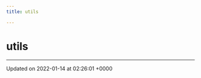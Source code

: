 ```yaml
---
title: utils

---
```


# utils








-------------------------------

Updated on 2022-01-14 at 02:26:01 +0000
